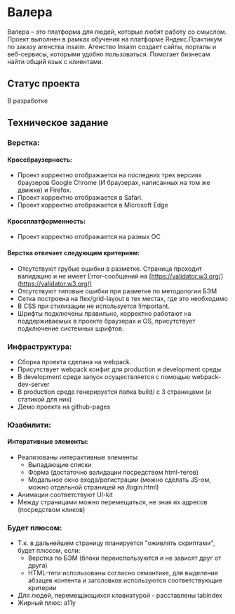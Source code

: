 # Валера

Валера – это платформа для людей, которые любят работу со смыслом. Проект выполнен в рамках обучения на платформе Яндекс.Практикум по заказу агенства insaim. Агенство Insaim создает сайты, порталы и веб-сервисы, которыми удобно пользоваться. Помогает бизнесам найти общий язык с клиентами.

## Статус проекта
В разработке

## Техническое задание

### Верстка:

#### Кроссбраузерность:

- Проект корректно отображается на последних трех версиях браузеров Google Chrome (И браузерах, написанных на том же движке) и Firefox.
- Проект корректно отображается в Safari.
- Проект корректно отображается в Microsoft Edge

#### Кроссплатформенность:

- Проект корректно отображается на разных OC

#### Верстка отвечает следующим критериям:

- Отсутствуют грубые ошибки в разметке. Страница проходит валидацию и не имеет Error-сообщений на [https://validator.w3.org/](https://validator.w3.org/)
- Отсутствуют типовые ошибки при разметке по методологии БЭМ
- Сетка построена на flex/grid-layout в тех местах, где это необходимо
- В CSS при стилизации не используется !important.
- Шрифты подключены правильно, корректно работают на поддерживаемых в проекте браузерах и OS, присутствует подключение системных шрифтов.

### Инфраструктура:

- Сборка проекта сделана на webpack.
- Присутствует webpack конфиг для production и development среды
- В development среде запуск осуществляется с помощью webpack-dev-server
- В production среде генерируется папка build/ с 3 страницами (и статикой для них)
- Демо проекта на github-pages

### Юзабилити:

#### Интеративные элементы:

- Реализованы интерактивные элементы:
    - Выпадающие списки
    - Форма (достаточно валидации посредством html-тегов)
    - Модальное окно входа/регистрации (можно сделать JS-ом, можно отдельной страницей на /login.html)
- Анимации соответствуют UI-kit
- Между страницами можно перемещаться, не зная их адресов (посредством кликов)

### Будет плюсом:

- Т.к. в дальнейшем страницу планируется "оживлять скриптами", будет плюсом, если:
    - Верстка по БЭМ (блоки переиспользуются и не зависят друг от друга)
    - HTML-теги использованы согласно семантике, для выделения абзацев контента и заголовков используются соответствующие критерии
- Для людей, перемещающихся клавиатурой - расставлены tabindex
- Жирный плюс: a11y
